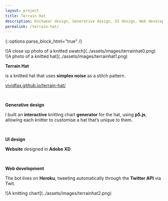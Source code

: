 ```yaml
---
layout: project
title: Terrain Hat
description: Knitwear design, Generative design, UI design, Web development
permalink: /terrain-hat/
---
```

{::options parse_block_html="true" /}

<div class="col-12 col-md-6 mb-5">
![A close up photo of a knitted swatch](../assets/images/terrainhat0.png)
</div>
<div class="col-12 col-md-6 mb-5">
![A photo of a knitted hat](../assets/images/terrainhat1.png)
</div>

<div class="col-12 offset-sm-0 col-md-8 offset-md-2 col-lg-6 offset-lg-3 vertical-center">

**Terrain Hat**

<div class="indent">

is a knitted hat that uses **simplex noise** as a stitch pattern.

[vividfax.github.io/terrain-hat/](https://vividfax.github.io/terrain-hat/)

</div><br>

**Generative design**<br>

<div class="indent">

I built an **interactive** knitting chart **generator** for the hat, using **p5.js**, allowing each knitter to customise a hat that’s unique to them.

</div><br>

**UI design**

<div class="indent">

**Website** designed in **Adobe XD**.

</div><br>

**Web development**<br>

<div class="indent">

The bot lives on **Heroku**, tweeting automatically through the **Twitter API** via Twit.

</div>

</div>


<div class="col-12 mt-5">
![A knitting chart](../assets/images/terrainhat2.png)
</div>
